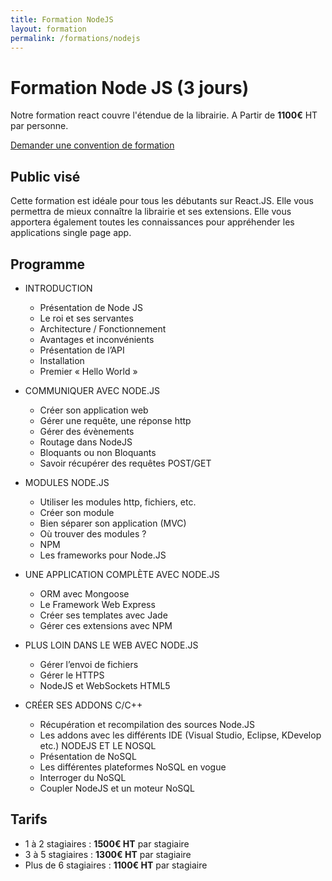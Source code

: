 ```yaml
---
title: Formation NodeJS
layout: formation
permalink: /formations/nodejs
---
```


# Formation Node JS (3 jours)

Notre formation react couvre l'étendue de la librairie. A Partir de <strong>1100€</strong> HT par personne.

[Demander une convention de formation](mailto:contact@floria-consulting.com)

## Public visé

Cette formation est idéale pour tous les débutants sur React.JS. Elle vous permettra de mieux connaître la librairie et ses extensions. Elle vous apportera également toutes les connaissances pour appréhender les applications single page app.

## Programme

- INTRODUCTION
  - Présentation de Node JS
  - Le roi et ses servantes
  - Architecture / Fonctionnement
  - Avantages et inconvénients
  - Présentation de l’API
  - Installation
  - Premier « Hello World »

- COMMUNIQUER AVEC NODE.JS
  - Créer son application web
  - Gérer une requête, une réponse http
  - Gérer des évènements
  - Routage dans NodeJS
  - Bloquants ou non Bloquants
  - Savoir récupérer des requêtes POST/GET

- MODULES NODE.JS
  - Utiliser les modules http, fichiers, etc.
  - Créer son module
  - Bien séparer son application (MVC)
  - Où trouver des modules ?
  - NPM
  - Les frameworks pour Node.JS

- UNE APPLICATION COMPLÈTE AVEC NODE.JS
  - ORM avec Mongoose
  - Le Framework Web Express
  - Créer ses templates avec Jade
  - Gérer ces extensions avec NPM

- PLUS LOIN DANS LE WEB AVEC NODE.JS
  - Gérer l’envoi de fichiers
  - Gérer le HTTPS
  - NodeJS et WebSockets HTML5

- CRÉER SES ADDONS C/C++
  - Récupération et recompilation des sources Node.JS
  - Les addons avec les différents IDE (Visual Studio, Eclipse, KDevelop etc.) NODEJS ET LE NOSQL
  - Présentation de NoSQL
  - Les différentes plateformes NoSQL en vogue
  - Interroger du NoSQL
  - Coupler NodeJS et un moteur NoSQL

## Tarifs

- 1 à 2 stagiaires : <strong>1500€ HT</strong> par stagiaire
- 3 à 5 stagiaires : <strong>1300€ HT</strong> par stagiaire
- Plus de 6 stagiaires : <strong>1100€ HT</strong> par stagiaire